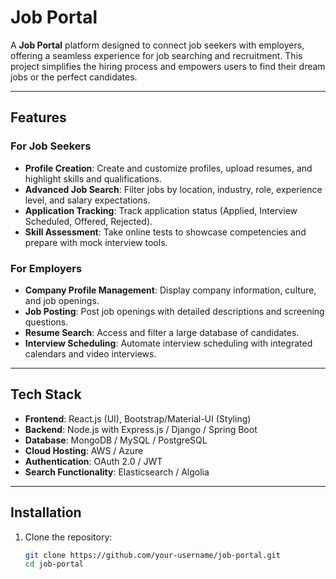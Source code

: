 # Job Portal

A **Job Portal** platform designed to connect job seekers with employers, offering a seamless experience for job searching and recruitment. This project simplifies the hiring process and empowers users to find their dream jobs or the perfect candidates.

---

## Features

### For Job Seekers
- **Profile Creation**: Create and customize profiles, upload resumes, and highlight skills and qualifications.
- **Advanced Job Search**: Filter jobs by location, industry, role, experience level, and salary expectations.
- **Application Tracking**: Track application status (Applied, Interview Scheduled, Offered, Rejected).
- **Skill Assessment**: Take online tests to showcase competencies and prepare with mock interview tools.

### For Employers
- **Company Profile Management**: Display company information, culture, and job openings.
- **Job Posting**: Post job openings with detailed descriptions and screening questions.
- **Resume Search**: Access and filter a large database of candidates.
- **Interview Scheduling**: Automate interview scheduling with integrated calendars and video interviews.

---

## Tech Stack
- **Frontend**: React.js (UI), Bootstrap/Material-UI (Styling)
- **Backend**: Node.js with Express.js / Django / Spring Boot
- **Database**: MongoDB / MySQL / PostgreSQL
- **Cloud Hosting**: AWS / Azure
- **Authentication**: OAuth 2.0 / JWT
- **Search Functionality**: Elasticsearch / Algolia

---

## Installation

1. Clone the repository:
   ```bash
   git clone https://github.com/your-username/job-portal.git
   cd job-portal
